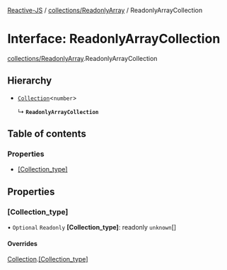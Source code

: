 [Reactive-JS](../README.md) / [collections/ReadonlyArray](../modules/collections_ReadonlyArray.md) / ReadonlyArrayCollection

# Interface: ReadonlyArrayCollection

[collections/ReadonlyArray](../modules/collections_ReadonlyArray.md).ReadonlyArrayCollection

## Hierarchy

- [`Collection`](collections.Collection.md)<`number`\>

  ↳ **`ReadonlyArrayCollection`**

## Table of contents

### Properties

- [[Collection\_type]](collections_ReadonlyArray.ReadonlyArrayCollection.md#[collection_type])

## Properties

### [Collection\_type]

• `Optional` `Readonly` **[Collection\_type]**: readonly `unknown`[]

#### Overrides

[Collection](collections.Collection.md).[[Collection_type]](collections.Collection.md#[collection_type])
